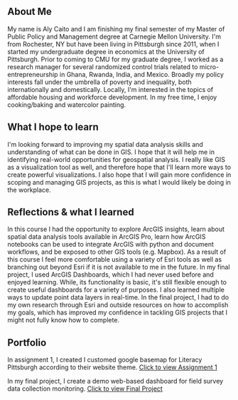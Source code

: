 ## About Me
My name is Aly Caito and I am finishing my final semester of my Master of Public Policy and Management degree at Carnegie Mellon University. I'm from Rochester, NY but have been living in Pittsburgh since 2011, when I started my undergraduate degree in economics at the University of Pittsburgh. Prior to coming to CMU for my graduate degree, I worked as a research manager for several randomized control trials related to micro-entrepreneurship in Ghana, Rwanda, India, and Mexico. Broadly my policy interests fall under the umbrella of poverty and inequality, both internationally and domestically. Locally, I'm interested in the topics of affordable housing and workforce development. In my free time, I enjoy cooking/baking and watercolor painting.

## What I hope to learn
I'm looking forward to improving my spatial data analysis skills and understanding of what can be done in GIS. I hope that it will help me in identifying real-world opportunities for geospatial analysis. I really like GIS as a visualization tool as well, and therefore hope that I'll learn more ways to create powerful visualizations. I also hope that I will gain more confidence in scoping and managing GIS projects, as this is what I would likely be doing in the workplace.

## Reflections & what I learned
In this course I had the opportunity to explore ArcGIS insights, learn about spatial data analysis tools available in ArcGIS Pro, learn how ArcGIS notebooks can be used to integrate ArcGIS with python and document workflows, and be exposed to other GIS tools (e.g. Mapbox). As a result of this course I feel more comfortable using a variety of Esri tools as well as branching out beyond Esri if it is not available to me in the future. In my final project, I used ArcGIS Dashboards, which I had never used before and enjoyed learning. While, its functionality is basic, it's still flexible enough to create useful dashboards for a variety of purposes. I also learned multiple ways to update point data layers in real-time. In the final project, I had to do my own research through Esri and outside resources on how to accomplish my goals, which has improved my confidence in tackling GIS projects that I might not fully know how to complete.

## Portfolio
In assignment 1, I created I customed google basemap for Literacy Pittsburgh according to their website theme.
[Click to view Assignment 1](https://alycaito.github.io/gis_portfolio/Assignment1)

In my final project, I create a demo web-based dashboard for field survey data collection monitoring.
[Click to view Final Project](https://alycaito.github.io/gis_portfolio/Final_project)
